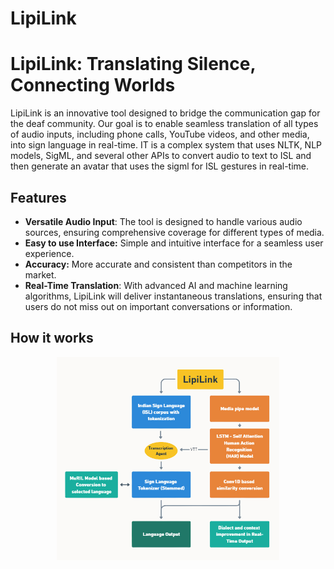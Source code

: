 # LipiLink
# LipiLink: Translating Silence, Connecting Worlds

LipiLink is an innovative tool designed to bridge the communication gap for the deaf community. Our goal is to enable seamless translation of all types of audio inputs, including phone calls, YouTube videos, and other media, into sign language in real-time. IT is a complex system that uses NLTK, NLP models, SigML, and several other APIs to convert audio to text to ISL and then generate an avatar that uses the sigml for ISL gestures in real-time. 

## Features

- **Versatile Audio Input**: The tool is designed to handle various audio sources, ensuring comprehensive coverage for different types of media.
- **Easy to use Interface:** Simple and intuitive interface for a seamless user experience.
- **Accuracy:** More accurate and consistent than competitors in the market.
- **Real-Time Translation**: With advanced AI and machine learning algorithms, LipiLink will deliver instantaneous translations, ensuring that users do not miss out on important conversations or information.

## How it works

<p align="center">
  <img src="LipiLink.png" alt="LipiLinkWorkFlow" />
</p>
